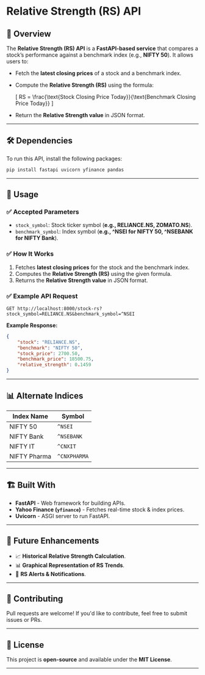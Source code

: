 # Relative Strength (RS) API

## 📌 Overview
The **Relative Strength (RS) API** is a **FastAPI-based service** that compares a stock’s performance against a benchmark index (e.g., **NIFTY 50**). It allows users to:
- Fetch the **latest closing prices** of a stock and a benchmark index.
- Compute the **Relative Strength (RS)** using the formula:

  \[ RS = \frac{\text{Stock Closing Price Today}}{\text{Benchmark Closing Price Today}} \]
  
- Return the **Relative Strength value** in JSON format.

---

## 🛠 Dependencies
To run this API, install the following packages:
```bash
pip install fastapi uvicorn yfinance pandas
```

---

## 🚀 Usage
### ✅ **Accepted Parameters**
- `stock_symbol`: Stock ticker symbol (**e.g., RELIANCE.NS, ZOMATO.NS**).
- `benchmark_symbol`: Index symbol (**e.g., ^NSEI for NIFTY 50, ^NSEBANK for NIFTY Bank**).

### ✅ **How It Works**
1. Fetches **latest closing prices** for the stock and the benchmark index.
2. Computes the **Relative Strength (RS)** using the given formula.
3. Returns the **Relative Strength value** in JSON format.

### ✅ **Example API Request**
```http
GET http://localhost:8000/stock-rs?stock_symbol=RELIANCE.NS&benchmark_symbol=^NSEI
```

**Example Response:**
```json
{
    "stock": "RELIANCE.NS",
    "benchmark": "NIFTY 50",
    "stock_price": 2700.50,
    "benchmark_price": 18500.75,
    "relative_strength": 0.1459
}
```

---

## 📊 Alternate Indices
| **Index Name**  | **Symbol**  |
|----------------|------------|
| NIFTY 50      | `^NSEI`     |
| NIFTY Bank    | `^NSEBANK`  |
| NIFTY IT      | `^CNXIT`    |
| NIFTY Pharma  | `^CNXPHARMA` |

---

## 🏗 Built With
- **FastAPI** - Web framework for building APIs.
- **Yahoo Finance (`yfinance`)** - Fetches real-time stock & index prices.
- **Uvicorn** - ASGI server to run FastAPI.

---

## 📌 Future Enhancements
- 📈 **Historical Relative Strength Calculation**.
- 📊 **Graphical Representation of RS Trends**.
- 🔔 **RS Alerts & Notifications**.

---

## 🤝 Contributing
Pull requests are welcome! If you'd like to contribute, feel free to submit issues or PRs.

---

## 📜 License
This project is **open-source** and available under the **MIT License**.

---
